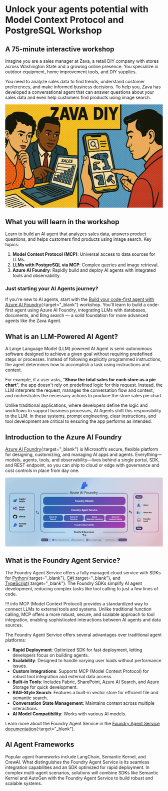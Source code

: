 # Unlock your agents potential with Model Context Protocol and PostgreSQL Workshop

## A 75-minute interactive workshop

Imagine you are a sales manager at Zava, a retail DIY company with stores across Washington State and a growing online presence. You specialize in outdoor equipment, home improvement tools, and DIY supplies. 

You need to analyze sales data to find trends, understand customer preferences, and make informed business decisions. To help you, Zava has developed a conversational agent that can answer questions about your sales data and even help customers find products using image search.

![Zava Sales Analysis Agent](media/persona.png)

## What you will learn in the workshop

Learn to build an AI agent that analyzes sales data, answers product questions, and helps customers find products using image search. Key topics:

1. **Model Context Protocol (MCP)**: Universal access to data sources for LLMs.
2. **LLMs with PostgreSQL via MCP**: Complex queries and image retrieval.
3. **Azure AI Foundry**: Rapidly build and deploy AI agents with integrated tools and observability.

### Just starting your AI Agents journey?

If you're new to AI agents, start with the [Build your code-first agent with Azure AI Foundry](https://aka.ms/aitour/WRK552){:target="_blank"} workshop. You'll learn to build a code-first agent using Azure AI Foundry, integrating LLMs with databases, documents, and Bing search — a solid foundation for more advanced agents like the Zava Agent.

## What is an LLM-Powered AI Agent?

A Large Language Model (LLM) powered AI Agent is semi-autonomous software designed to achieve a given goal without requiring predefined steps or processes. Instead of following explicitly programmed instructions, the agent determines how to accomplish a task using instructions and context.

For example, if a user asks, "**Show the total sales for each store as a pie chart**", the app doesn't rely on predefined logic for this request. Instead, the LLM interprets the request, manages the conversation flow and context, and orchestrates the necessary actions to produce the store sales pie chart.

Unlike traditional applications, where developers define the logic and workflows to support business processes, AI Agents shift this responsibility to the LLM. In these systems, prompt engineering, clear instructions, and tool development are critical to ensuring the app performs as intended.

## Introduction to the Azure AI Foundry

[Azure AI Foundry](https://azure.microsoft.com/products/ai-foundry/){:target="_blank"} is Microsoft’s secure, flexible platform for designing, customizing, and managing AI apps and agents. Everything—models, agents, tools, and observability—lives behind a single portal, SDK, and REST endpoint, so you can ship to cloud or edge with governance and cost controls in place from day one.

![Azure AI Foundrt Architecture](media/azure-ai-foundry.png)

## What is the Foundry Agent Service?

The Foundry Agent Service offers a fully managed cloud service with SDKs for [Python](https://learn.microsoft.com/azure/ai-services/agents/quickstart?pivots=programming-language-python-azure){:target="_blank"}, [C#](https://learn.microsoft.com/azure/ai-services/agents/quickstart?pivots=programming-language-csharp){:target="_blank"}, and [TypeScript](https://learn.microsoft.com/azure/ai-foundry/agents/quickstart?pivots=programming-language-typescript){:target="_blank"}. The Foundry SDKs simplify AI agent development, reducing complex tasks like tool calling to just a few lines of code.

!!! info
    MCP (Model Context Protocol) provides a standardized way to connect LLMs to external tools and systems. Unlike traditional function calling, MCP offers a more robust, secure, and scalable approach to tool integration, enabling sophisticated interactions between AI agents and data sources.

The Foundry Agent Service offers several advantages over traditional agent platforms:

- **Rapid Deployment**: Optimized SDK for fast deployment, letting developers focus on building agents.
- **Scalability**: Designed to handle varying user loads without performance issues.
- **Custom Integrations**: Supports MCP (Model Context Protocol) for robust tool integration and external data access.
- **Built-in Tools**: Includes Fabric, SharePoint, Azure AI Search, and Azure Storage for quick development.
- **RAG-Style Search**: Features a built-in vector store for efficient file and semantic search.
- **Conversation State Management**: Maintains context across multiple interactions.
- **AI Model Compatibility**: Works with various AI models.

Learn more about the Foundry Agent Service in the [Foundry Agent Service documentation](https://learn.microsoft.com/azure/ai-services/agents/overview){:target="_blank"}.

## AI Agent Frameworks

Popular agent frameworks include LangChain, Semantic Kernel, and CrewAI. What distinguishes the Foundry Agent Service is its seamless integration capabilities and an SDK optimized for rapid deployment. In complex multi-agent scenarios, solutions will combine SDKs like Semantic Kernel and AutoGen with the Foundry Agent Service to build robust and scalable systems.
